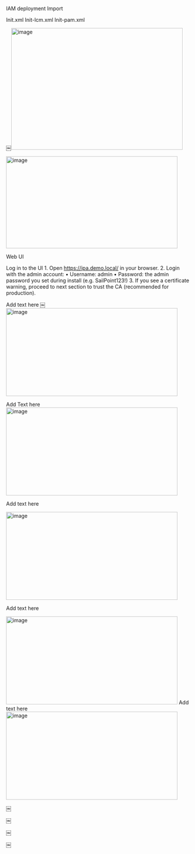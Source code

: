 IAM deployment
Import 

Init.xml
Init-lcm.xml
Init-pam.xml


￼<img width="468" height="332" alt="image" src="https://github.com/user-attachments/assets/decb0671-de2b-4808-9343-1f84099f0ba0" />

<img width="468" height="251" alt="image" src="https://github.com/user-attachments/assets/06a930ac-3088-4f58-b833-90c1fcc0a32d" />



Web UI 

Log in to the UI
	1.	Open https://ipa.demo.local/ in your browser.
	2.	Login with the admin account:
	•	Username: admin
	•	Password: the admin password you set during install (e.g. SailPoint123!)
	3.	If you see a certificate warning, proceed to next section to trust the CA (recommended for production).

Add text here 
￼
<img width="468" height="240" alt="image" src="https://github.com/user-attachments/assets/5fbd20c0-8ff9-464c-83ae-1f2b88497928" />

Add Text here 
<img width="468" height="240" alt="image" src="https://github.com/user-attachments/assets/d400eb02-51e9-4557-af2d-4af64328e8b8" />

Add text here 

<img width="468" height="240" alt="image" src="https://github.com/user-attachments/assets/596cd65c-b371-49d0-a2b1-c68578ef659b" />

Add text here 

<img width="468" height="240" alt="image" src="https://github.com/user-attachments/assets/9312fa2a-c2d3-4e2a-8c71-b7335b40bbf2" />
Add text here 

<img width="468" height="240" alt="image" src="https://github.com/user-attachments/assets/94a13dac-0037-4beb-b998-528c23bd4a79" />



￼

￼

￼

￼


